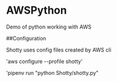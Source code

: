 # AWSPython

Demo of python working with AWS

##Configuration

Shotty uses config files created by AWS cli

'aws configure --profile shotty'

'pipenv run "python Shotty/shotty.py"